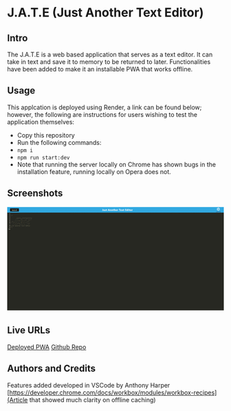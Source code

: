 # J.A.T.E (Just Another Text Editor)

## Intro
The J.A.T.E is a web based application that serves as a text editor. It can take in text and save it to memory to be returned to later. Functionalities have been added to make it an installable PWA that works offline.

## Usage
This applcation is deployed using Render, a link can be found below; however, the following are instructions for users wishing to test the application themselves:
- Copy this repository
- Run the following commands: 
- `npm i`
- `npm run start:dev`
- Note that running the server locally on Chrome has shown bugs in the installation feature, running locally on Opera does not.
## Screenshots
![Picture showing installibility of the PWA](/assets/screen1.gif)

## Live URLs
[Deployed PWA](https://jate-khkg.onrender.com/)
[Github Repo](https://github.com/aharper2568/JATE)

## Authors and Credits
Features added developed in VSCode by Anthony Harper
[https://developer.chrome.com/docs/workbox/modules/workbox-recipes](Article that showed much clarity on offline caching)